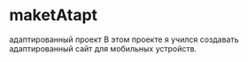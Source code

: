 # maketAtapt
адаптированный проект
В этом проекте я учился создавать адаптированный сайт для мобильных устройств.
